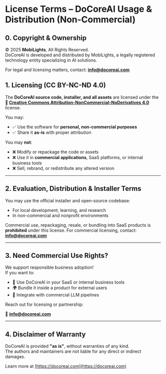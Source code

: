 # License Terms – DoCoreAI Usage & Distribution (Non-Commercial)

## 0. Copyright & Ownership  

© 2025 **MobiLights**, All Rights Reserved.  
DoCoreAI is developed and distributed by MobiLights, a legally registered technology entity specializing in AI solutions.

For legal and licensing matters, contact: **info@docoreai.com**

## 1. Licensing (CC BY-NC-ND 4.0)

The **DoCoreAI source code, installer, and all assets** are licensed under the **🔗 [Creative Commons Attribution-NonCommercial-NoDerivatives 4.0](https://creativecommons.org/licenses/by-nc-nd/4.0/)** license.

You may:
- ✅ Use the software for **personal, non-commercial purposes**
- ✅ Share it **as-is** with proper attribution

You may **not**:
- ❌ Modify or repackage the code or assets
- ❌ Use it in **commercial applications**, SaaS platforms, or internal business tools
- ❌ Sell, rebrand, or redistribute any altered version


---

## 2. Evaluation, Distribution & Installer Terms  

You may use the official installer and open-source codebase:
- For local development, learning, and research
- In non-commercial and nonprofit environments  

Commercial use, repackaging, resale, or bundling into SaaS products is **prohibited** under this license. For commercial licensing, contact: **info@docoreai.com**

---

## 3. Need Commercial Use Rights?

We support responsible business adoption!  
If you want to:

- 💼 Use DoCoreAI in your SaaS or internal business tools
- 🌍 Bundle it inside a product for external users
- 🔗 Integrate with commercial LLM pipelines

Reach out for licensing or partnership:

📧 **info@docoreai.com**

---

## 4. Disclaimer of Warranty

DoCoreAI is provided **\"as is\"**, without warranties of any kind.  
The authors and maintainers are not liable for any direct or indirect damages.

Learn more at [https://docoreai.com](https://docoreai.com)
